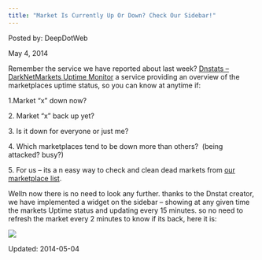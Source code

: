 ```yaml
---
title: "Market Is Currently Up Or Down? Check Our Sidebar!"
---
```


Posted by: DeepDotWeb

<span>May 4, 2014</span>


<p>Remember the service we have reported about last week? <a href="https://gir.pub/deepdotweb/2014/04/30/dnstats-darknetmarkets-uptime-monitor/">Dnstats – DarkNetMarkets Uptime Monitor</a> a service providing an overview of the marketplaces uptime status, so you can know at anytime if:</p>
<p>1.Market &#8220;x&#8221; down now?</p>
<p>2. Market “x” back up yet?</p>
<p>3. Is it down for everyone or just me?</p>
<p>4. Which marketplaces tend to be down more than others?  (being attacked? busy?)</p>
<p>5. For us – its a n easy way to check and clean dead markets from <a href="https://gir.pub/deepdotweb/2013/10/28/updated-llist-of-hidden-marketplaces-tor-i2p/" target="_blank">our marketplace list</a>.</p>
<p>Wellת now there is no need to look any further. thanks to the Dnstat creator, we have implemented a widget on the sidebar &#8211; showing at any given time the markets Uptime status and updating every 15 minutes. so no need to refresh the market every 2 minutes to know if its back, here it is:</p>
<img src="https://gir.pub/deepdotweb/imgs/2014/05/uptime.png" />


Updated: 2014-05-04
    
